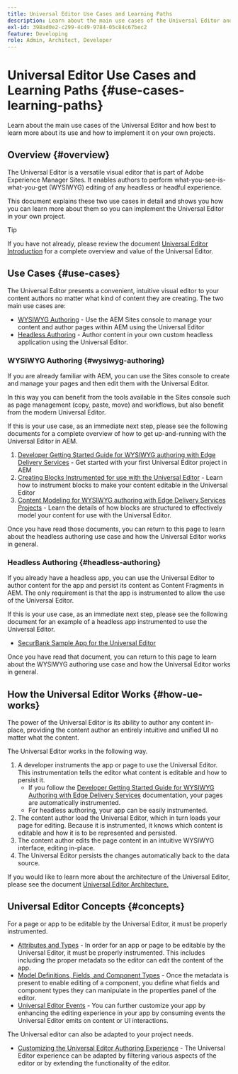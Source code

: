 ```yaml
---
title: Universal Editor Use Cases and Learning Paths
description: Learn about the main use cases of the Universal Editor and how best to learn about its use and how to implement it on your own projects.
exl-id: 398ad0e2-c299-4c49-9784-05c84c67bec2
feature: Developing
role: Admin, Architect, Developer
---
```

# Universal Editor Use Cases and Learning Paths {#use-cases-learning-paths}

Learn about the main use cases of the Universal Editor and how best to learn more about its use and how to implement it on your own projects.

## Overview {#overview}

The Universal Editor is a versatile visual editor that is part of Adobe Experience Manager Sites. It enables authors to perform what-you-see-is-what-you-get (WYSIWYG) editing of any headless or headful experience.

This document explains these two use cases in detail and shows you how you can learn more about them so you can implement the Universal Editor in your own project.

>[!TIP]
>
>If you have not already, please review the document [Universal Editor Introduction](/help/implementing/universal-editor/introduction.md) for a complete overview and value of the Universal Editor.

## Use Cases {#use-cases}

The Universal Editor presents a convenient, intuitive visual editor to your content authors no matter what kind of content they are creating. The two main use cases are:

* [WYSIWYG Authoring](#wysiwyg-authoring) - Use the AEM Sites console to manage your content and author pages within AEM using the Universal Editor
* [Headless Authoring](#headless-authoring) - Author content in your own custom headless application using the Universal Editor.

### WYSIWYG Authoring {#wysiwyg-authoring}

If you are already familiar with AEM, you can use the Sites console to create and manage your pages and then edit them with the Universal Editor.

In this way you can benefit from the tools available in the Sites console such as page management (copy, paste, move) and workflows, but also benefit from the modern Universal Editor.

If this is your use case, as an immediate next step, please see the following documents for a complete overview of how to get up-and-running with the Universal Editor in AEM.

1. [Developer Getting Started Guide for WYSIWYG authoring with Edge Delivery Services](/help/edge/wysiwyg-authoring/edge-dev-getting-started.md) - Get started with your first Universal Editor project in AEM
1. [Creating Blocks Instrumented for use with the Universal Editor](/help/edge/wysiwyg-authoring/create-block.md) - Learn how to instrument blocks to make your content editable in the Universal Editor
1. [Content Modeling for WYSIWYG authoring with Edge Delivery Services Projects](/help/edge/wysiwyg-authoring/content-modeling.md) - Learn the details of how blocks are structured to effectively model your content for use with the Universal Editor.

Once you have read those documents, you can return to this page to learn about the headless authoring use case and how the Universal Editor works in general.

### Headless Authoring {#headless-authoring}

If you already have a headless app, you can use the Universal Editor to author content for the app and persist its content as Content Fragments in AEM. The only requirement is that the app is instrumented to allow the use of the Universal Editor.

If this is your use case, as an immediate next step, please see the following document for an example of a headless app instrumented to use the Universal Editor.

* [SecurBank Sample App for the Universal Editor](/help/implementing/universal-editor/securbank.md)

Once you have read that document, you can return to this page to learn about the WYSIWYG authoring use case and how the Universal Editor works in general.

## How the Universal Editor Works {#how-ue-works}

The power of the Universal Editor is its ability to author any content in-place, providing the content author an entirely intuitive and unified UI no matter what the content.

The Universal Editor works in the following way.

1. A developer instruments the app or page to use the Universal Editor. This instrumentation tells the editor what content is editable and how to persist it.
   * If you follow the [Developer Getting Started Guide for WYSIWYG Authoring with Edge Delivery Services](/help/edge/wysiwyg-authoring/edge-dev-getting-started.md) documentation, your pages are automatically instrumented.
   * For headless authoring, your app can be easily instrumented.
1. The content author load the Universal Editor, which in turn loads your page for editing. Because it is instrumented, it knows which content is editable and how it is to be represented and persisted.
1. The content author edits the page content in an intuitive WYSIWYG interface, editing in-place.
1. The Universal Editor persists the changes automatically back to the data source.

If you would like to learn more about the architecture of the Universal Editor, please see the document [Universal Editor Architecture.](/help/implementing/universal-editor/architecture.md)

## Universal Editor Concepts {#concepts}

For a page or app to be editable by the Universal Editor, it must be properly instrumented.

* [Attributes and Types](/help/implementing/universal-editor/attributes-types.md) - In order for an app or page to be editable by the Universal Editor, it must be properly instrumented. This includes including the proper metadata so the editor can edit the content of the app. 
* [Model Definitions, Fields, and Component Types](/help/implementing/universal-editor/field-types.md) - Once the metadata is present to enable editing of a component, you define what fields and component types they can manipulate in the properties panel of the editor.
* [Universal Editor Events](/help/implementing/universal-editor/events.md) - You can further customize your app by enhancing the editing experience in your app by consuming events the Universal Editor emits on content or UI interactions.

The Universal editor can also be adapted to your project needs.

* [Customizing the Universal Editor Authoring Experience](/help/implementing/universal-editor/customizing.md) - The Universal Editor experience can be adapted by filtering various aspects of the editor or by extending the functionality of the editor.
